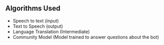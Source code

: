 ## Algorithms Used

* Speech to text (input)
* Text to Speech (output)
* Language Translation (Intermediate)
* Community Model (Model trained to answer questions about the bot)
